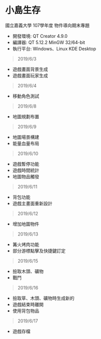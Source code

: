 # 小島生存

國立嘉義大學 107學年度 物件導向期末專題

* 開發環境: QT Creator 4.9.0
* 編譯器: QT 5.12.2 MinGW 32/64-bit
* 執行平台: Windows、Linux KDE Desktop

>2019/6/3

* 遊戲畫面背景生成
* 遊戲畫面玩家生成

>2019/6/4

* 移動角色測試

>2019/6/8

* 地圖規劃布置

>2019/6/9

* 地圖場景構建
* 能量血量布局

>2019/6/10

* 遊戲暫停功能
* 遊戲時間統計
* 地圖物品觸發

>2019/6/11

* 背包功能
* 遊戲主畫面重新設計

>2019/6/12

* 增加地圖物件

>2019/6/13

* 篝火烤肉功能
* 部分游標點擊及快捷鍵訂定

>2019/6/15

* 撿取木頭、礦物
* 戰鬥

>2019/6/16

* 撿取草、木頭、礦物時生成新的
* 遊戲結束時離開
* 使用背包物品

>2019/6/17

* 遊戲存檔
